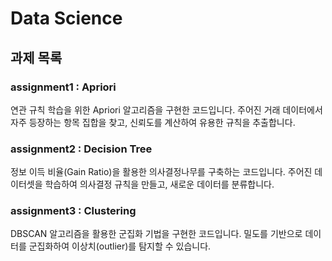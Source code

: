 # Data Science

## 과제 목록

### assignment1 : Apriori
연관 규칙 학습을 위한 Apriori 알고리즘을 구현한 코드입니다. 주어진 거래 데이터에서 자주 등장하는 항목 집합을 찾고, 신뢰도를 계산하여 유용한 규칙을 추출합니다.

### assignment2 : Decision Tree 
정보 이득 비율(Gain Ratio)을 활용한 의사결정나무를 구축하는 코드입니다. 주어진 데이터셋을 학습하여 의사결정 규칙을 만들고, 새로운 데이터를 분류합니다.

### assignment3 : Clustering 
DBSCAN 알고리즘을 활용한 군집화 기법을 구현한 코드입니다. 밀도를 기반으로 데이터를 군집화하여 이상치(outlier)를 탐지할 수 있습니다.

